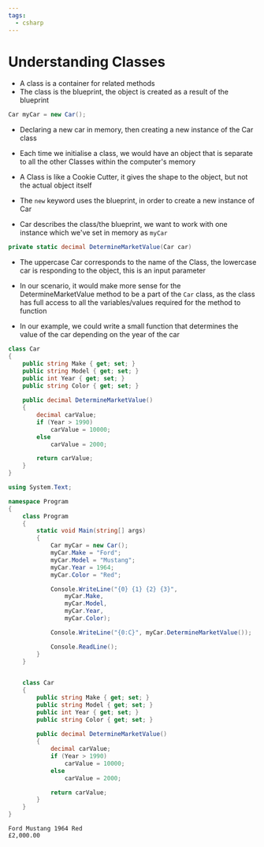 ```yaml
---
tags:
  - csharp
---
```

# Understanding Classes

* A class is a container for related methods
* The class is the blueprint, the object is created as a result of the blueprint
```c#
Car myCar = new Car();
```
* Declaring a new car in memory, then creating a new instance of the Car class
* Each time we initialise a class, we would have an object that is separate to all the other Classes within the computer's memory
* A Class is like a Cookie Cutter, it gives the shape to the object, but not the actual object itself

* The `new` keyword uses the blueprint, in order to create a new instance of Car
* Car describes the class/the blueprint, we want to work with one instance which we've set in memory as `myCar`

```c#
private static decimal DetermineMarketValue(Car car)
```
* The uppercase Car corresponds to the name of the Class, the lowercase car is responding to the object, this is an input parameter

* In our scenario, it would make more sense for the DetermineMarketValue method to be a part of the `Car` class, as the class has full access to all the variables/values required for the method to function
* In our example, we could write a small function that determines the value of the car depending on the year of the car

```c#
class Car
{
    public string Make { get; set; }
    public string Model { get; set; }
    public int Year { get; set; }
    public string Color { get; set; }
    
    public decimal DetermineMarketValue()
    {
        decimal carValue;
        if (Year > 1990)
            carValue = 10000;
        else
            carValue = 2000;

        return carValue;
    }
}
```

```c#
using System.Text;

namespace Program
{
    class Program
    {
        static void Main(string[] args)
        {
            Car myCar = new Car();
            myCar.Make = "Ford";
            myCar.Model = "Mustang";
            myCar.Year = 1964;
            myCar.Color = "Red";

            Console.WriteLine("{0} {1} {2} {3}",
                myCar.Make,
                myCar.Model,
                myCar.Year,
                myCar.Color);

            Console.WriteLine("{0:C}", myCar.DetermineMarketValue());

            Console.ReadLine();
        }
    }
  

    class Car
    {
        public string Make { get; set; }
        public string Model { get; set; }
        public int Year { get; set; }
        public string Color { get; set; }
        
        public decimal DetermineMarketValue()
        {
            decimal carValue;
            if (Year > 1990)
                carValue = 10000;
            else
                carValue = 2000;

            return carValue;
        }
    }
}
```
```console
Ford Mustang 1964 Red
£2,000.00
```










